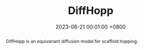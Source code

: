 ---
title:          DiffHopp
date:           2023-06-21 00:01:00 +0800
selected:       false
pub_last:       ' <span class="badge badge-pill badge-custom badge-success">Spotlight</span>'
pub:            "CompBio Workshop @ ICLR"
pub_date:       "2023"
abstract: >-
  DiffHopp is an equivariant diffusion model for scaffold hopping.

cover:          https://github.com/jostorge/diffusion-hopping/raw/main/img/diffusion.gif
authors:
  - Jos Torge
  - Charles Harris
  - Simon Mathis
  - Pietro Liò
links:
  Paper: https://arxiv.org/abs/2308.07416
  Code: https://github.com/jostorge/diffusion-hopping
---